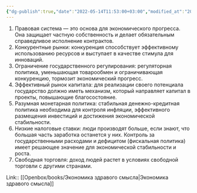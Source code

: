 ```yaml
---
{"dg-publish":true,"date":"2022-05-14T11:53:00+03:00","modified_at":"2023-07-27T12:42:08+03:00","title":"пункты создания экономического прогресса","alias":"пункты создания экономического прогресса","dg-path":"/quotes/202205141153.md","permalink":"/quotes/202205141153/","dgPassFrontmatter":true}
---
```



1. Правовая система — это основа для экономического прогресса. Она защищает частную собственность и делает обязательным справедливое исполнение контрактов. 
2. Конкурентные рынки: конкуренция способствует эффективному использованию ресурсов и выступает в качестве стимула для инноваций.
3. Ограничение государственного регулирования: регуляторная политика, уменьшающая товарообмен и ограничивающая конкуренцию, тормозит экономический прогресс. 
4. Эффективный рынок капитала: для реализации своего потенциала государство должно иметь механизм, который направляет капитал в проекты, повышающие благосостояние. 
5. Разумная монетарная политика: стабильная денежно-кредитная политика необходима для контроля инфляции, эффективного размещения инвестиций и достижения экономической стабильности. 
6. Низкие налоговые ставки: люди производят больше, если знают, что большая часть заработка останется у них. Контроль за государственными расходами и дефицитом (фискальная политика) имеет решающее значение для экономической стабильности и роста. 
7. Свободная торговля: доход людей растет в условиях свободной торговли с другими странами.

Link:: [[Openbox/books/Экономика здравого смысла|Экономика здравого смысла]]
